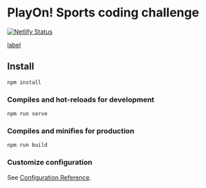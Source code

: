 # PlayOn! Sports coding challenge


[![Netlify Status](https://api.netlify.com/api/v1/badges/58ee901c-2394-47c1-923f-b4b2ff122511/deploy-status)](https://app.netlify.com/sites/playonsport-challenge/deploys)

[label](http://example.com)
## Install
```
npm install
```

### Compiles and hot-reloads for development
```
npm run serve
```

### Compiles and minifies for production
```
npm run build
```

### Customize configuration
See [Configuration Reference](https://cli.vuejs.org/config/).
